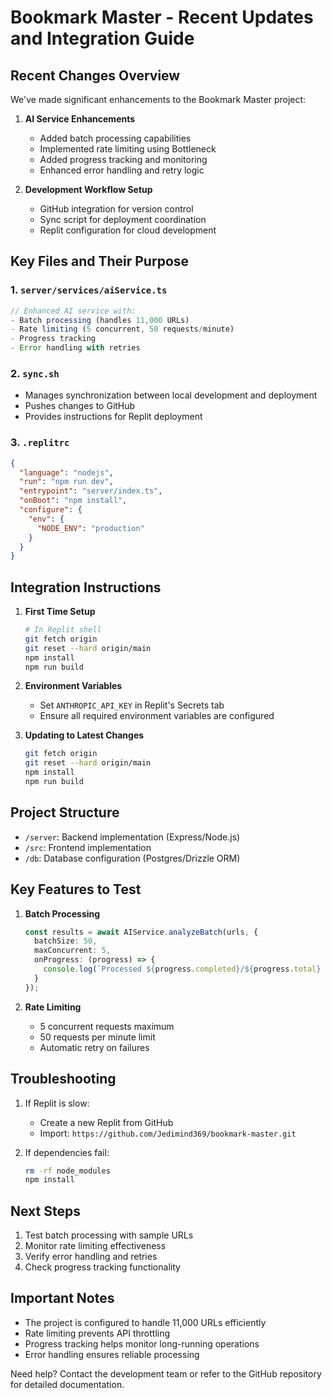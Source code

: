 # Bookmark Master - Recent Updates and Integration Guide

## Recent Changes Overview

We've made significant enhancements to the Bookmark Master project:

1. **AI Service Enhancements**
   - Added batch processing capabilities
   - Implemented rate limiting using Bottleneck
   - Added progress tracking and monitoring
   - Enhanced error handling and retry logic

2. **Development Workflow Setup**
   - GitHub integration for version control
   - Sync script for deployment coordination
   - Replit configuration for cloud development

## Key Files and Their Purpose

### 1. `server/services/aiService.ts`
```typescript
// Enhanced AI service with:
- Batch processing (handles 11,000 URLs)
- Rate limiting (5 concurrent, 50 requests/minute)
- Progress tracking
- Error handling with retries
```

### 2. `sync.sh`
- Manages synchronization between local development and deployment
- Pushes changes to GitHub
- Provides instructions for Replit deployment

### 3. `.replitrc`
```json
{
  "language": "nodejs",
  "run": "npm run dev",
  "entrypoint": "server/index.ts",
  "onBoot": "npm install",
  "configure": {
    "env": {
      "NODE_ENV": "production"
    }
  }
}
```

## Integration Instructions

1. **First Time Setup**
   ```bash
   # In Replit shell
   git fetch origin
   git reset --hard origin/main
   npm install
   npm run build
   ```

2. **Environment Variables**
   - Set `ANTHROPIC_API_KEY` in Replit's Secrets tab
   - Ensure all required environment variables are configured

3. **Updating to Latest Changes**
   ```bash
   git fetch origin
   git reset --hard origin/main
   npm install
   npm run build
   ```

## Project Structure
- `/server`: Backend implementation (Express/Node.js)
- `/src`: Frontend implementation
- `/db`: Database configuration (Postgres/Drizzle ORM)

## Key Features to Test
1. **Batch Processing**
   ```typescript
   const results = await AIService.analyzeBatch(urls, {
     batchSize: 50,
     maxConcurrent: 5,
     onProgress: (progress) => {
       console.log(`Processed ${progress.completed}/${progress.total} URLs`);
     }
   });
   ```

2. **Rate Limiting**
   - 5 concurrent requests maximum
   - 50 requests per minute limit
   - Automatic retry on failures

## Troubleshooting
1. If Replit is slow:
   - Create a new Replit from GitHub
   - Import: `https://github.com/Jedimind369/bookmark-master.git`

2. If dependencies fail:
   ```bash
   rm -rf node_modules
   npm install
   ```

## Next Steps
1. Test batch processing with sample URLs
2. Monitor rate limiting effectiveness
3. Verify error handling and retries
4. Check progress tracking functionality

## Important Notes
- The project is configured to handle 11,000 URLs efficiently
- Rate limiting prevents API throttling
- Progress tracking helps monitor long-running operations
- Error handling ensures reliable processing

Need help? Contact the development team or refer to the GitHub repository for detailed documentation. 